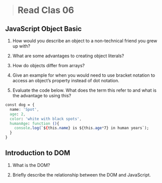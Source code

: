 > # Read Clas 06

## JavaScript Object Basic

1. How would you describe an object to a non-technical friend you grew up with?

2. What are some advantages to creating object literals?

3. How do objects differ from arrays?

4. Give an example for when you would need to use bracket notation to access an object’s property instead of dot notation.

5. Evaluate the code below. What does the term this refer to and what is the advantage to using this?

```css
const dog = {
  name: 'Spot',
  age: 2,
  color: 'white with black spots',
  humanAge: function (){
    console.log(`${this.name} is ${this.age*7} in human years`);
  }
}
```

## Introduction to DOM

1. What is the DOM?

2. Briefly describe the relationship between the DOM and JavaScript.

